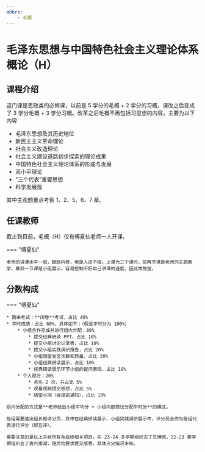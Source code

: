 ```yaml
---
abbrs:
    - 毛概
---
```


# 毛泽东思想与中国特色社会主义理论体系概论（H）

## 课程介绍

这门课是思政类的必修课，以前是 5 学分的毛概 + 2 学分的习概，课改之后变成了 3 学分毛概 + 3 学分习概。改革之后毛概不再包括习思想的内容，主要为以下内容

- 毛泽东思想及其历史地位
- 新民主主义革命理论
- 社会主义改造理论
- 社会主义建设道路初步探索的理论成果
- 中国特色社会主义理论体系的形成与发展
- 邓小平理论
- “三个代表”重要思想
- 科学发展观

其中主观题重点考察 1、2、5、6、7 章。

## 任课教师

截止到目前，毛概（H）仅有傅夏仙老师一人开课。

=== "傅夏仙"

    老师的讲课水平一般，鼓励内卷，但是人还不错。上课为三个课时，前两节课是老师的主题教学，最后一节课是小组展示。容易控制不好自己讲课的速度，因此常拖堂。

## 分数构成

=== "傅夏仙"

    * 期末考试：**闭卷**考试，占比 40%
    * 平时成绩：占比 60%，具体如下：（假设平时分为 100%）
        * 小组合作完成并进行组内分配：80%
            * 提交经典研读 PPT，占比 10%
            * 提交小组讨论记录表，占比 10%
            * 提交小组实践调研报告，占比 20%
            * 小组随堂发言次数和质量，占比 20%
            * 小组经典研读展示，占比 10%
            * 经典研读展示环节小组的提问表现，占比 10%
        * 个人部分：20%
            * 点名 2 次，共占比 5%
            * 观看视频提交感想，占比 5%
            * 随堂小测（会提前通知），占比 10%

    组内分配的方式是**老师给出小组平均分 + 小组内部商议分配平时分**的模式。

    每组需要选出组长和评分员，其中在经典研读展示、小组实践调研展示中，评分员会作为每组代表进行评分（即互评）。

    需要注意的是以上并非所有与成绩相关项目，在 23-24 冬学期组织去了艺博馆，22-23 春学期组织去了嘉兴南湖，随后均要求提交感想，具体占分情况未知。
